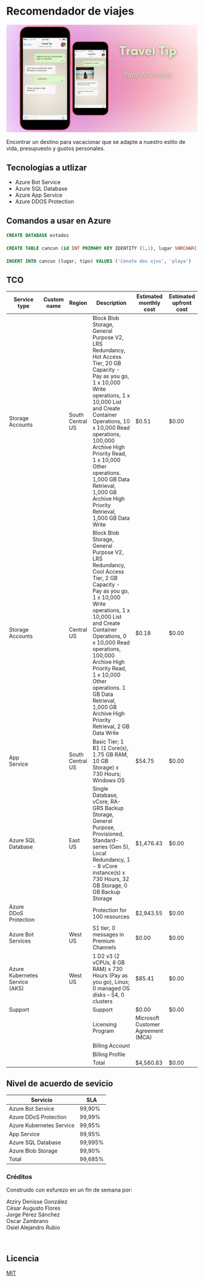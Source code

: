 # Recomendador de viajes

![alt text](https://raw.githubusercontent.com/OscarZambranoLa/InnovaccionVirtual/main/Img/Pink%20Gradient%20Blog%20Banner%20.png)

Encontrar un destino para vacacionar que se adapte a nuestro estilo de vida, presupuesto y gustos personales.​


## Tecnologías a utlizar
- Azure Bot Service​
- Azure SQL Database​
- Azure App Service​
- Azure DDOS Protection



## Comandos a usar en Azure

```sql
CREATE DATABASE estados

CREATE TABLE cancun (id INT PRIMARY KEY IDENTITY (1,1), lugar VARCHAR(100), tipo(40))

INSERT INTO cancun (lugar, tipo) VALUES ('Cenote dos ojos', 'playa')


```
## TCO


| Service type                   | Custom name | Region           | Description                                                                                                                                                                                                                                                                                                                                                                 | Estimated monthly cost             | Estimated upfront cost |
|--------------------------------|-------------|------------------|-----------------------------------------------------------------------------------------------------------------------------------------------------------------------------------------------------------------------------------------------------------------------------------------------------------------------------------------------------------------------------|------------------------------------|------------------------|
| Storage Accounts               |             | South Central US | Block Blob Storage, General Purpose V2, LRS Redundancy, Hot Access Tier, 20 GB Capacity - Pay as you go, 1 x 10,000 Write operations, 1 x 10,000 List and Create Container Operations, 10 x 10,000 Read operations, 100,000 Archive High Priority Read, 1 x 10,000 Other operations. 1,000 GB Data Retrieval, 1,000 GB Archive High Priority Retrieval, 1,000 GB Data Write | $0.51                              | $0.00                  |
| Storage Accounts               |             | Central US       | Block Blob Storage, General Purpose V2, LRS Redundancy, Cool Access Tier, 2 GB Capacity - Pay as you go, 1 x 10,000 Write operations, 1 x 10,000 List and Create Container Operations, 0 x 10,000 Read operations, 100,000 Archive High Priority Read, 1 x 10,000 Other operations. 1 GB Data Retrieval, 1,000 GB Archive High Priority Retrieval, 2 GB Data Write          | $0.18                              | $0.00                  |
| App Service                    |             | South Central US | Basic Tier; 1 B1 (1 Core(s), 1.75 GB RAM, 10 GB Storage) x 730 Hours; Windows OS                                                                                                                                                                                                                                                                                            | $54.75                             | $0.00                  |
| Azure SQL Database             |             | East US          | Single Database, vCore, RA-GRS Backup Storage, General Purpose, Provisioned, Standard-series (Gen 5), Local Redundancy, 1 - 8 vCore instance(s) x 730 Hours, 32 GB Storage, 0 GB Backup Storage                                                                                                                                                                             | $1,476.43                          | $0.00                  |
| Azure DDoS Protection          |             |                  | Protection for 100 resources                                                                                                                                                                                                                                                                                                                                                | $2,943.55                          | $0.00                  |
| Azure Bot Services             |             | West US          | S1 tier, 0 messages in Premium Channels                                                                                                                                                                                                                                                                                                                                     | $0.00                              | $0.00                  |
| Azure Kubernetes Service (AKS) |             | West US          | 1 D2 v3 (2 vCPUs, 8 GB RAM) x 730 Hours (Pay as you go), Linux; 0 managed OS disks – S4, 0 clusters                                                                                                                                                                                                                                                                         | $85.41                             | $0.00                  |
| Support                        |             |                  | Support                                                                                                                                                                                                                                                                                                                                                                     | $0.00                              | $0.00                  |
|                                |             |                  | Licensing Program                                                                                                                                                                                                                                                                                                                                                           | Microsoft Customer Agreement (MCA) |                        |
|                                |             |                  | Billing Account                                                                                                                                                                                                                                                                                                                                                             |                                    |                        |
|                                |             |                  | Billing Profile                                                                                                                                                                                                                                                                                                                                                             |                                    |                        |
|                                |             |                  | Total                                                                                                                                                                                                                                                                                                                                                                       | $4,560.83                          | $0.00                  |


## Nivel de acuerdo de sevicio

| Servicio                 | SLA     |
|--------------------------|---------|
| Azure Bot Service        | 99,90%  |
| Azure DDoS Protection    | 99,99%  |
| Azure Kubernetes Service | 99,95%  |
| App Service              | 99,95%  |
| Azure SQL Database       | 99,995% |
| Azure Blob Storage       | 99,90%  |
| Total                    | 99,685% |

### Créditos
Construido con esfurezo en un fin de semana por:

Atziry Denisse González              
César Augusto Flores                   
Jorge Pérez Sánchez                    
Oscar Zambrano                           
Osiel Alejandro Rubio                  

​

## Licencia
[MIT](https://choosealicense.com/licenses/mit/)
